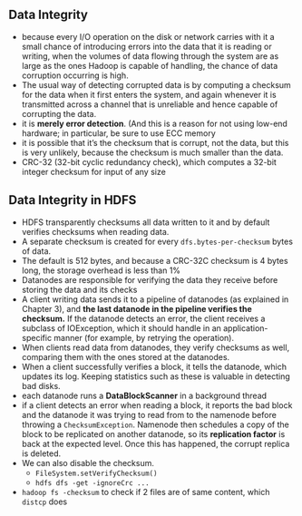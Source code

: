 

## Data Integrity

* because every I/O operation on the disk or network carries with it a small chance of introducing errors into the data that it is reading or writing, when the volumes of data flowing through the system are as large as the ones Hadoop is capable of handling, the chance of data corruption occurring is high.
* The usual way of detecting corrupted data is by computing a checksum for the data when it first enters the system, and again whenever it is transmitted across a channel that is unreliable and hence capable of corrupting the data.
* it is **merely error detection**. (And this is a reason for not using low-end hardware; in particular, be sure to use ECC memory
* it is possible that it’s the checksum that is corrupt, not the data, but this is very unlikely, because the checksum is much smaller than the data.
* CRC-32 (32-bit cyclic redundancy check), which computes a 32-bit integer checksum for input of any size


## Data Integrity in HDFS

* HDFS transparently checksums all data written to it and by default verifies checksums when reading data.
* A separate checksum is created for every `dfs.bytes-per-checksum` bytes of data. 
* The default is 512 bytes, and because a CRC-32C checksum is 4 bytes long, the storage overhead is less than 1%
* Datanodes are responsible for verifying the data they receive before storing the data and its checks
* A client writing data sends it to a pipeline of datanodes (as explained in Chapter 3), and **the last datanode in the pipeline verifies the checksum.** If the datanode detects an error, the client receives a subclass of IOException, which it should handle in an application-specific manner (for example, by retrying the operation).
* When clients read data from datanodes, they verify checksums as well, comparing them with the ones stored at the datanodes.
* When a client successfully verifies a block, it tells the datanode, which updates its log. Keeping statistics such as these is valuable in detecting bad disks.
* each datanode runs a **DataBlockScanner** in a background thread
* if a client detects an error when reading a block, it reports the bad block and the datanode it was trying to read from to the namenode before throwing a `ChecksumException`. Namenode then schedules a copy of the block to be replicated on another datanode, so its **replication factor** is back at the expected level. Once this has happened, the corrupt replica is deleted.
* We can also disable the checksum.
    * `FileSystem.setVerifyChecksum()`
    * `hdfs dfs -get -ignoreCrc ...`
* `hadoop fs -checksum` to check if 2 files are of same content, which `distcp` does